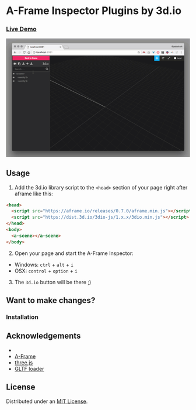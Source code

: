 # A-Frame Inspector Plugins by 3d.io

### [Live Demo](https://archilogic-com.github.io/3dio-inspector-plugins)

![](static/inspector-plugins-001.gif)

## Usage

1. Add the 3d.io library script to the `<head>` section of your page right after aframe like this:

```html
<head>
  <script src="https://aframe.io/releases/0.7.0/aframe.min.js"></script>
  <script src="https://dist.3d.io/3dio-js/1.x.x/3dio.min.js"></script>
</head>
<body>
  <a-scene></a-scene>
</body>
```

2. Open your page and start the A-Frame Inspector:
  - Windows: `ctrl` + `alt` + `i`
  - OSX: `control` + `option` + `i`
  
3. The `3d.io` button will be there ;) 

## Want to make changes?

### Installation



## Acknowledgements

- 
- [A-Frame](https://aframe.io/) 
- [three.js](https://threejs.org/)
- [GLTF loader](https://threejs.org/examples/#webgl_loader_gltf)

## License

Distributed under an [MIT License](LICENSE).
